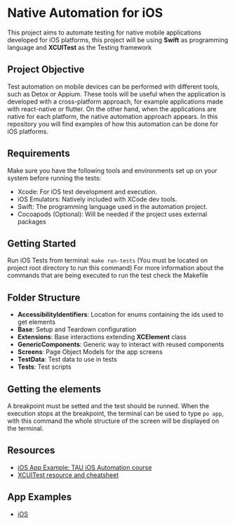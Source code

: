 # Native Automation for iOS

This project aims to automate testing for native mobile applications developed for iOS platforms, this project will be using **Swift** as programming language and **XCUITest** as the Testing framework

## Project Objective

Test automation on mobile devices can be performed with different tools, such as Detox or Appium. These tools will be useful when the application is developed with a cross-platform approach, for example applications made with react-native or flutter. On the other hand, when the applications are native for each platform, the native automation approach appears. In this repository you will find examples of how this automation can be done for iOS platforms.

## Requirements
Make sure you have the following tools and environments set up on your system before running the tests:
  - Xcode: For iOS test development and execution.
  - iOS Emulators: Natively included with XCode dev tools.
  - Swift: The programming language used in the automation project.
  - Cocoapods (Optional): Will be needed if the project uses external packages

## Getting Started
Run iOS Tests from terminal: ```make run-tests``` (You must be located on project root directory to run this command)
For more information about the commands that are being executed to run the test check the Makefile

## Folder Structure
- **AccessibilityIdentifiers**: Location for enums containing the ids used to get elements
- **Base**: Setup and Teardown configuration
- **Extensions**: Base interactions extending **XCElement** class
- **GenericComponents**: Generic way to interact with reused components
- **Screens**: Page Object Models for the app screens
- **TestData**: Test data to use in tests
- **Tests**: Test scripts

## Getting the elements
A breakpoint must be setted and the test should be runned.
When the execution stops at the breakpoint, the terminal can be used to type `po app`, with this command the whole structure of the screen will be displayed on the terminal.

## Resources
- [iOS App Example: TAU iOS Automation course](https://testautomationu.applitools.com/introduction-to-ios-test-automation-with-xcuitest/)
- [XCUITest resource and cheatsheet](https://www.hackingwithswift.com/articles/148/xcode-ui-testing-cheat-sheet)

## App Examples
- [iOS](https://github.com/Shashikant86/XCUITest-TAU)